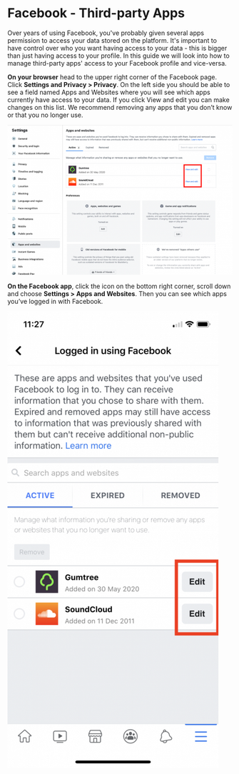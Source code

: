 # Facebook - Third-party Apps

Over years of using Facebook, you've probably given several apps permission to access your data stored on the platform. It's important to have control over who you want having access to your data - this is bigger than just having access to your profile. In this guide we will look into how to manage third-party apps' access to your Facebook profile and vice-versa.

**On your browser** head to the upper right corner of the Facebook page. Click **Settings and Privacy > Privacy**. On the left side you should be able to see a field named Apps and Websites where you will see which apps currently have access to your data. If you click View and edit you can make changes on this list. We recommend removing any apps that you don’t know or that you no longer use. 

![Third Parties Web](../images/Facebook/fb-party-1.png?raw=true)

**On the Facebook app**, click the icon on the bottom right corner, scroll down and choose **Settings > Apps and Websites**. Then you can see which apps you’ve logged in with Facebook.


![Third Parties iOS](../images/Facebook/fb-party-2.png?raw=true)